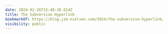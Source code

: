 ```yaml
---
date: 2024-02-26T15:48:38.614Z
title: The Subversive Hyperlink
bookmarkOf: https://blog.jim-nielsen.com/2024/the-subversive-hyperlink/
visibility: public
---
```

